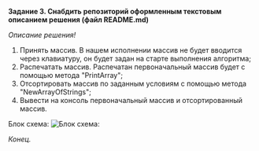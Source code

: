 **Задание 3. Снабдить репозиторий оформленным текстовым описанием решения (файл README.md)**

*Описание решения!*

1. Принять массив. В нашем исполнении массив не будет вводится через клавиатуру, он будет задан на старте выполнения алгоритма;
2. Распечатать массив. Распечатан первоначальный массив будет с помощью метода "PrintArray";
3. Отсортировать массив по заданным условиям c помощью метода "NewArrayOfStrings";
4. Вывести на консоль первоначальный массив и отсортированный массив.

Блок схема:
![Блок схема: ](blokchema.jpg)

*Конец.*
